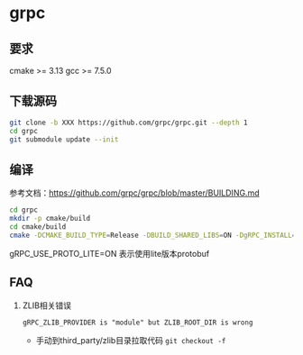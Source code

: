 # grpc

## 要求
cmake >= 3.13
gcc >= 7.5.0

## 下载源码
``` bash
git clone -b XXX https://github.com/grpc/grpc.git --depth 1
cd grpc
git submodule update --init
```

## 编译
参考文档：https://github.com/grpc/grpc/blob/master/BUILDING.md
``` bash
cd grpc
mkdir -p cmake/build
cd cmake/build
cmake -DCMAKE_BUILD_TYPE=Release -DBUILD_SHARED_LIBS=ON -DgRPC_INSTALL=ON ../..
```
gRPC_USE_PROTO_LITE=ON 表示使用lite版本protobuf

## FAQ
1. ZLIB相关错误
   ```
   gRPC_ZLIB_PROVIDER is "module" but ZLIB_ROOT_DIR is wrong
   ```
   - 手动到third_party/zlib目录拉取代码
      `git checkout -f`


